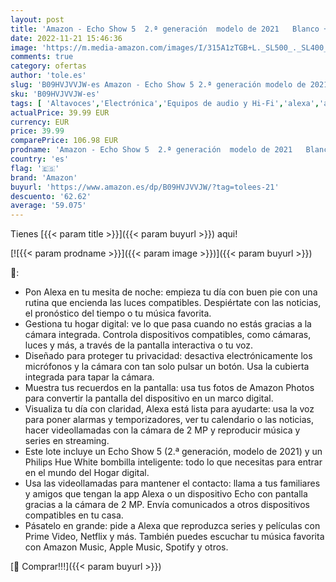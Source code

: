 ```yaml
---
layout: post
title: 'Amazon - Echo Show 5  2.ª generación  modelo de 2021   Blanco + Philips Hue White bombilla inteligente  compatible con Alexa - Kit de inicio de Hogar digital'
date: 2022-11-21 15:46:36
image: 'https://m.media-amazon.com/images/I/315A1zTGB+L._SL500_._SL400_.jpg'
comments: true
category: ofertas
author: 'tole.es'
slug: 'B09HVJVVJW-es Amazon - Echo Show 5 2.ª generación modelo de 2021 Blanco...'
sku: 'B09HVJVVJW-es'
tags: [ 'Altavoces','Electrónica','Equipos de audio y Hi-Fi','alexa','amazon','hue','philips','🇪🇸', ]
actualPrice: 39.99 EUR
currency: EUR
price: 39.99
comparePrice: 106.98 EUR
prodname: 'Amazon - Echo Show 5  2.ª generación  modelo de 2021   Blanco + Philips Hue White bombilla inteligente  compatible con Alexa - Kit de inicio de Hogar digital'
country: 'es'
flag: '🇪🇸'
brand: 'Amazon'
buyurl: 'https://www.amazon.es/dp/B09HVJVVJW/?tag=tolees-21'
descuento: '62.62'
average: '59.075'
---
```


Tienes [{{< param title >}}]({{< param buyurl >}}) aqui!

[![{{< param prodname >}}]({{< param image >}})]({{< param buyurl >}})

🔎:

- Pon Alexa en tu mesita de noche: empieza tu día con buen pie con una rutina que encienda las luces compatibles. Despiértate con las noticias, el pronóstico del tiempo o tu música favorita.
- Gestiona tu hogar digital: ve lo que pasa cuando no estás gracias a la cámara integrada. Controla dispositivos compatibles, como cámaras, luces y más, a través de la pantalla interactiva o tu voz.
- Diseñado para proteger tu privacidad: desactiva electrónicamente los micrófonos y la cámara con tan solo pulsar un botón. Usa la cubierta integrada para tapar la cámara.
- Muestra tus recuerdos en la pantalla: usa tus fotos de Amazon Photos para convertir la pantalla del dispositivo en un marco digital.
- Visualiza tu día con claridad, Alexa está lista para ayudarte: usa la voz para poner alarmas y temporizadores, ver tu calendario o las noticias, hacer videollamadas con la cámara de 2 MP y reproducir música y series en streaming.
- Este lote incluye un Echo Show 5 (2.ª generación, modelo de 2021) y un Philips Hue White bombilla inteligente: todo lo que necesitas para entrar en el mundo del Hogar digital.
- Usa las videollamadas para mantener el contacto: llama a tus familiares y amigos que tengan la app Alexa o un dispositivo Echo con pantalla gracias a la cámara de 2 MP. Envía comunicados a otros dispositivos compatibles en tu casa.
- Pásatelo en grande: pide a Alexa que reproduzca series y películas con Prime Video, Netflix y más. También puedes escuchar tu música favorita con Amazon Music, Apple Music, Spotify y otros.

[🛒 Comprar!!!]({{< param buyurl >}})
